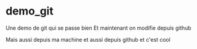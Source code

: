 # demo_git
Une demo de git qui se passe bien
Et maintenant on modifie depuis github

Mais aussi depuis ma machine et aussi depuis github et c'est cool 
